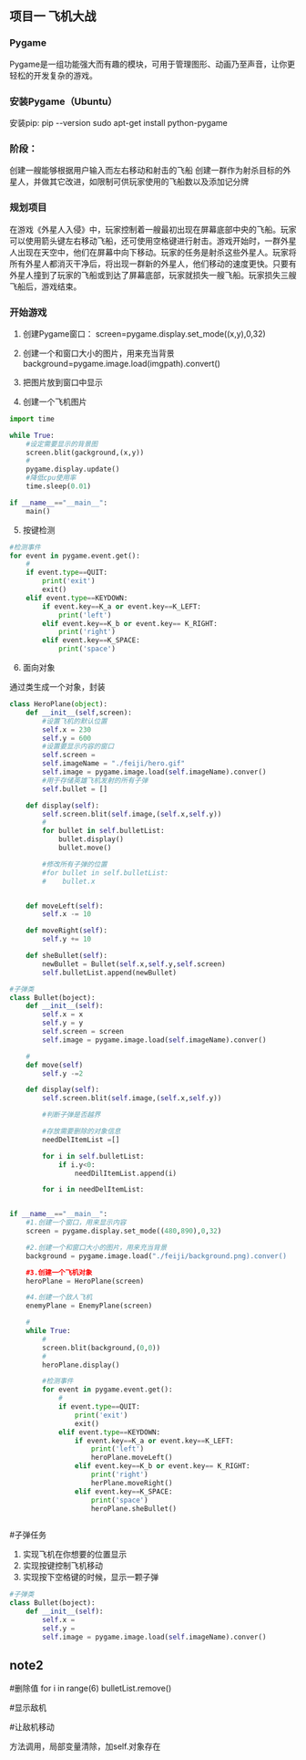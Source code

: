 ## 项目一 飞机大战
### Pygame
Pygame是一组功能强大而有趣的模块，可用于管理图形、动画乃至声音，让你更轻松的开发复杂的游戏。

### 安装Pygame（Ubuntu）
安装pip:
pip --version
sudo apt-get install python-pygame

### 阶段：
创建一艘能够根据用户输入而左右移动和射击的飞船
创建一群作为射杀目标的外星人，并做其它改进，如限制可供玩家使用的飞船数以及添加记分牌

### 规划项目
在游戏《外星人入侵》中，玩家控制着一艘最初出现在屏幕底部中央的飞船。玩家可以使用箭头键左右移动飞船，还可使用空格键进行射击。游戏开始时，一群外星人出现在天空中，他们在屏幕中向下移动。玩家的任务是射杀这些外星人。玩家将所有外星人都消灭干净后，将出现一群新的外星人，他们移动的速度更快。只要有外星人撞到了玩家的飞船或到达了屏幕底部，玩家就损失一艘飞船。玩家损失三艘飞船后，游戏结束。

### 开始游戏
1. 创建Pygame窗口：
screen=pygame.display.set_mode((x,y),0,32)
2. 创建一个和窗口大小的图片，用来充当背景
background=pygame.image.load(imgpath).convert()
3. 把图片放到窗口中显示

4. 创建一个飞机图片
```python
import time

while True:
    #设定需要显示的背景图
    screen.blit(gackground,(x,y))
    #
    pygame.display.update()
    #降低cpu使用率
    time.sleep(0.01)

if __name__=="__main__":
    main()
```
5. 按键检测
```python
#检测事件
for event in pygame.event.get():
    #
    if event.type==QUIT:
        print('exit')
        exit()
    elif event.type==KEYDOWN:
        if event.key==K_a or event.key==K_LEFT:
            print('left')
        elif event.key==K_b or event.key== K_RIGHT:
            print('right')
        elif event.key==K_SPACE:
            print('space')

```
6. 面向对象

通过类生成一个对象，封装
```python
class HeroPlane(object):
    def __init__(self,screen):
        #设置飞机的默认位置
        self.x = 230
        self.y = 600
        #设置要显示内容的窗口
        self.screen =
        self.imageName = "./feiji/hero.gif"
        self.image = pygame.image.load(self.imageName).conver()
        #用于存储英雄飞机发射的所有子弹
        self.bullet = []

    def display(self):
        self.screen.blit(self.image,(self.x,self.y))
        #
        for bullet in self.bulletList:
            bullet.display()
            bullet.move()

        #修改所有子弹的位置
        #for bullet in self.bulletList:
        #    bullet.x


    def moveLeft(self):
        self.x -= 10

    def moveRight(self):
        self.y += 10

    def sheBullet(self):
        newBullet = Bullet(self.x,self.y,self.screen)
        self.bulletList.append(newBullet)

#子弹类
class Bullet(boject):
    def __init__(self):
        self.x = x
        self.y = y
        self.screen = screen
        self.image = pygame.image.load(self.imageName).conver()

    #
    def move(self)
        self.y -=2

    def display(self):
        self.screen.blit(self.image,(self.x,self.y))

        #判断子弹是否越界

        #存放需要删除的对象信息
        needDelItemList =[]

        for i in self.bulletList:
            if i.y<0:
                needDilItemList.append(i)

        for i in needDelItemList:


if __name__=="__main__":
    #1.创建一个窗口，用来显示内容
    screen = pygame.display.set_mode((480,890),0,32)

    #2.创建一个和窗口大小的图片，用来充当背景
    background = pygame.image.load("./feiji/background.png).conver()

    #3.创建一个飞机对象
    heroPlane = HeroPlane(screen)

    #4.创建一个敌人飞机
    enemyPlane = EnemyPlane(screen)

    #
    while True:
        #
        screen.blit(background,(0,0))
        #
        heroPlane.display()

        #检测事件
        for event in pygame.event.get():
            #
            if event.type==QUIT:
                print('exit')
                exit()
            elif event.type==KEYDOWN:
                if event.key==K_a or event.key==K_LEFT:
                    print('left')
                    heroPlane.moveLeft()
                elif event.key==K_b or event.key== K_RIGHT:
                    print('right')
                    herPlane.moveRight()
                elif event.key==K_SPACE:
                    print('space')
                    heroPlane.sheBullet()



```

#子弹任务
1. 实现飞机在你想要的位置显示
2. 实现按键控制飞机移动
3. 实现按下空格键的时候，显示一颗子弹

```python
#子弹类
class Bullet(boject):
    def __init__(self):
        self.x = 
        self.y = 
        self.image = pygame.image.load(self.imageName).conver()

```

## note2
#删除值
for i in range(6)
    bulletList.remove()

#显示敌机


#让敌机移动


方法调用，局部变量清除，加self.对象存在
